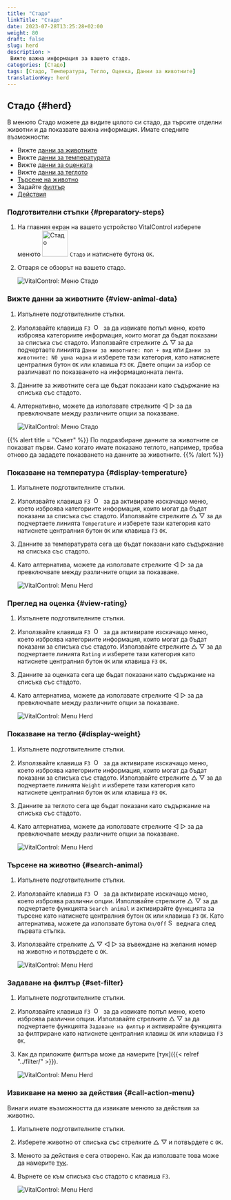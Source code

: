 ```yaml
---
title: "Стадо"
linkTitle: "Стадо"
date: 2023-07-28T13:25:28+02:00
weight: 80
draft: false
slug: herd
description: >
 Вижте важна информация за вашето стадо.
categories: [Стадо]
tags: [Стадо, Температура, Тегло, Оценка, Данни за животните]
translationKey: herd
---
```

## Стадо {#herd}

В менюто Стадо можете да видите цялото си стадо, да търсите отделни животни и да показвате важна информация. Имате следните възможности:

- Вижте [данни за животните](#view-animal-data)
- Вижте [данни за температурата](#display-temperature)
- Вижте [данни за оценката](#view-rating)
- Вижте [данни за теглото](#view-rating)
- [Търсене на животно](#search-animal)
- Задайте [филтър](#set-filter)
- [Действия](#call-action-menu)

### Подготвителни стъпки {#preparatory-steps}

1. На главния екран на вашето устройство VitalControl изберете менюто <img src="/icons/main/herd.svg" width="60" align="bottom" alt="Стадо" /> `Стадо` и натиснете бутона `OK`.

2. Отваря се обзорът на вашето стадо.

    ![VitalControl: Меню Стадо](images/herde.png "Стадо")

### Вижте данни за животните {#view-animal-data}

1. Изпълнете подготвителните стъпки.

2. Използвайте клавиша `F3` &nbsp;<img src="/icons/footer/open-popup.svg" width="15" align="bottom" alt="Отвори попъп" />&nbsp; за да извикате попъп меню, което изброява категориите информация, които могат да бъдат показани за списъка със стадото. Използвайте стрелките △ ▽ за да подчертаете линията `Данни за животните: пол + вид` или `Данни за животните: N0 ушна марка` и изберете тази категория, като натиснете централния бутон `OK` или клавиша `F3` `OK`. Двете опции за избор се различават по показването на информационната лента.

3. Данните за животните сега ще бъдат показани като съдържание на списъка със стадото.

4. Алтернативно, можете да използвате стрелките ◁ ▷ за да превключвате между различните опции за показване.

    ![VitalControl: Меню Стадо](images/animaldata.png "Вижте данни за животните")

{{% alert title = "Съвет" %}}
По подразбиране данните за животните се показват първи. Само когато имате показано теглото, например, трябва отново да зададете показването на данните за животните.
{{% /alert %}}

### Показване на температура {#display-temperature}

1. Изпълнете подготвителните стъпки.

2. Използвайте клавиша `F3` &nbsp;<img src="/icons/footer/open-popup.svg" width="15" align="bottom" alt="Open popup" />&nbsp; за да активирате изскачащо меню, което изброява категориите информация, които могат да бъдат показани за списъка със стадото. Използвайте стрелките △ ▽ за да подчертаете линията `Temperature` и изберете тази категория като натиснете централния бутон `OK` или клавиша `F3` `OK`.

3. Данните за температурата сега ще бъдат показани като съдържание на списъка със стадото.

4. Като алтернатива, можете да използвате стрелките ◁ ▷ за да превключвате между различните опции за показване.

    ![VitalControl: Menu Herd](images/temperature.png "Показване на температура")

### Преглед на оценка {#view-rating}

1. Изпълнете подготвителните стъпки.

2. Използвайте клавиша `F3` &nbsp;<img src="/icons/footer/open-popup.svg" width="15" align="bottom" alt="Open popup" />&nbsp; за да активирате изскачащо меню, което изброява категориите информация, които могат да бъдат показани за списъка със стадото. Използвайте стрелките △ ▽ за да подчертаете линията `Rating` и изберете тази категория като натиснете централния бутон `OK` или клавиша `F3` `OK`.

3. Данните за оценката сега ще бъдат показани като съдържание на списъка със стадото.

4. Като алтернатива, можете да използвате стрелките ◁ ▷ за да превключвате между различните опции за показване.

    ![VitalControl: Menu Herd](images/rating.png "Преглед на оценка")

### Показване на тегло {#display-weight}

1. Изпълнете подготвителните стъпки.

2. Използвайте клавиша `F3` &nbsp;<img src="/icons/footer/open-popup.svg" width="15" align="bottom" alt="Open popup" />&nbsp; за да активирате изскачащо меню, което изброява категориите информация, които могат да бъдат показани за списъка със стадото. Използвайте стрелките △ ▽ за да подчертаете линията `Weight` и изберете тази категория като натиснете централния бутон `OK` или клавиша `F3` `OK`.

3. Данните за теглото сега ще бъдат показани като съдържание на списъка със стадото.

4. Като алтернатива, можете да използвате стрелките ◁ ▷ за да превключвате между различните опции за показване.

    ![VitalControl: Menu Herd](images/weight.png "Показване на тегло")

### Търсене на животно {#search-animal}

1. Изпълнете подготвителните стъпки.

2. Използвайте клавиша `F3` &nbsp;<img src="/icons/footer/open-popup.svg" width="15" align="bottom" alt="Open popup" />&nbsp; за да активирате изскачащо меню, което изброява различни опции. Използвайте стрелките △ ▽ за да подчертаете функцията `Search animal` и активирайте функцията за търсене като натиснете централния бутон `OK` или клавиша `F3` `OK`. Като алтернатива, можете да използвате бутона `On/Off` <img src="/icons/footer/search.svg" width="15" align="bottom" alt="Search" /> веднага след първата стъпка.

3. Използвайте стрелките △ ▽ ◁ ▷ за въвеждане на желания номер на животно и потвърдете с `OK`.

    ![VitalControl: Menu Herd](images/search.png "Търсене на животно")

### Задаване на филтър {#set-filter}

1. Изпълнете подготвителните стъпки.

2. Използвайте клавиша `F3` &nbsp;<img src="/icons/footer/open-popup.svg" width="15" align="bottom" alt="Отвори попъп" />&nbsp; за да извикате попъп меню, което изброява различни опции. Използвайте стрелките △ ▽ за да подчертаете функцията `Задаване на филтър` и активирайте функцията за филтриране като натиснете централния клавиш `OK` или клавиша `F3` `OK`.

3. Как да приложите филтъра може да намерите [тук]({{< relref "../filter/" >}}).

    ![VitalControl: Menu Herd](images/setfilter.png "Търсене на животно")

### Извикване на меню за действия {#call-action-menu}

Винаги имате възможността да извикате менюто за действия за животно.

1. Изпълнете подготвителните стъпки.

2. Изберете животно от списъка със стрелките △ ▽ и потвърдете с `OK`.

3. Менюто за действия е сега отворено. Как да използвате това може да намерите [тук](../actions).

4. Върнете се към списъка със стадото с клавиша `F3`.

    ![VitalControl: Menu Herd](images/action.png "Извикване на действия")
